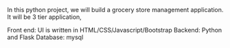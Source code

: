 In this python project, we will build a grocery store management application. It will be 3 tier application,

Front end: UI is written in HTML/CSS/Javascript/Bootstrap
Backend: Python and Flask
Database: mysql
